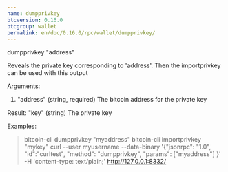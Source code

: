 ```yaml
---
name: dumpprivkey
btcversion: 0.16.0
btcgroup: wallet
permalink: en/doc/0.16.0/rpc/wallet/dumpprivkey/
---
```


dumpprivkey "address"

Reveals the private key corresponding to 'address'.
Then the importprivkey can be used with this output

Arguments:
1. "address"   (string, required) The bitcoin address for the private key

Result:
"key"                (string) The private key

Examples:
> bitcoin-cli dumpprivkey "myaddress"
> bitcoin-cli importprivkey "mykey"
> curl --user myusername --data-binary '{"jsonrpc": "1.0", "id":"curltest", "method": "dumpprivkey", "params": ["myaddress"] }' -H 'content-type: text/plain;' http://127.0.0.1:8332/


